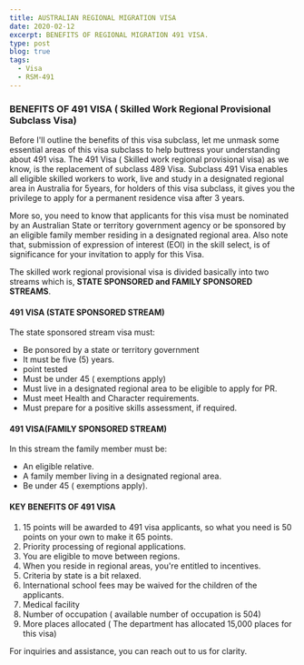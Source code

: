 ```yaml
---
title: AUSTRALIAN REGIONAL MIGRATION VISA
date: 2020-02-12
excerpt: BENEFITS OF REGIONAL MIGRATION 491 VISA.
type: post
blog: true
tags:
  - Visa
  - RSM-491
---
```


### BENEFITS OF 491 VISA ( Skilled Work Regional Provisional Subclass Visa)

Before I'll outline the benefits of this visa subclass, let me unmask some essential areas of this visa subclass to help buttress your understanding about 491 visa. The 491 Visa ( Skilled work regional provisional visa) as we know, is the replacement of subclass 489 Visa. Subclass 491 Visa enables all eligible skilled workers to work, live and study in a designated regional area in Australia for 5years, for holders of this visa subclass, it gives you the privilege to apply for a permanent residence visa after 3 years.

More so, you need to know that applicants for this visa must be nominated by an Australian State or territory government agency or be sponsored by an eligible family member residing in a designated regional area. Also note that, submission of expression of interest (EOI) in the skill select, is of significance for your invitation to apply for this Visa.

The skilled work regional provisional visa is divided basically into two streams which is, **STATE SPONSORED and FAMILY SPONSORED STREAMS**.

#### 491 VISA (STATE SPONSORED STREAM)

The state sponsored stream visa must:

- Be ponsored by a state or territory government
- It must be five (5) years.
- point tested
- Must be under 45 ( exemptions apply)
- Must live in a designated regional area to be eligible to apply for PR.
- Must meet Health and Character requirements.
- Must prepare for a positive skills assessment, if required.

#### 491 VISA(FAMILY SPONSORED STREAM)

In this stream the family member must be:

- An eligible relative.
- A family member living in a designated regional area.
- Be under 45 ( exemptions apply).

#### KEY BENEFITS OF 491 VISA

1. 15 points will be awarded to 491 visa applicants, so what you need is 50 points on your own to make it 65 points.
2. Priority processing of regional applications.
3. You are eligible to move between regions.
4. When you reside in regional areas, you're entitled to incentives.
5. Criteria by state is a bit relaxed.
6. International school fees may be waived for the children of the applicants.
7. Medical facility
8. Number of occupation ( available number of occupation is 504)
9. More places allocated ( The department has allocated 15,000 places for this visa)

For inquiries and assistance, you can reach out to us for clarity.
